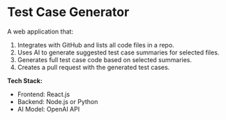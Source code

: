 # Test Case Generator

A web application that:
1. Integrates with GitHub and lists all code files in a repo.
2. Uses AI to generate suggested test case summaries for selected files.
3. Generates full test case code based on selected summaries.
4. Creates a pull request with the generated test cases.

**Tech Stack:**
- Frontend: React.js
- Backend: Node.js or Python
- AI Model: OpenAI API 

